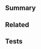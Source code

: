 ## Summary

<!-- please describe what this is about. Does it fix an issue or implement a feature? -->


## Related

<!-- please reference the related issue(s) here -->


## Tests

<!-- have you added / updated tests ? -->

